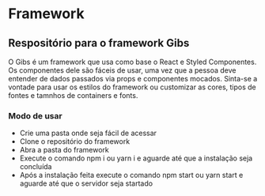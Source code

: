 # Framework
## Respositório para o framework Gibs
O Gibs é um framework que usa como base o React e Styled Componentes. Os componentes dele são fáceis de usar, uma vez que a pessoa deve entender de dados passados via props e componentes mocados. Sinta-se a vontade para usar os estilos do framework ou customizar as cores, tipos de fontes e tamnhos de containers e fonts.

### Modo de usar 
- Crie uma pasta onde seja fácil de acessar
- Clone o repositório do framework 
- Abra a pasta do framework 
- Execute o comando npm i ou yarn i e aguarde até que a instalação seja concluída 
- Após a instalação feita execute o comando npm start ou yarn start e aguarde até que o servidor seja startado 
